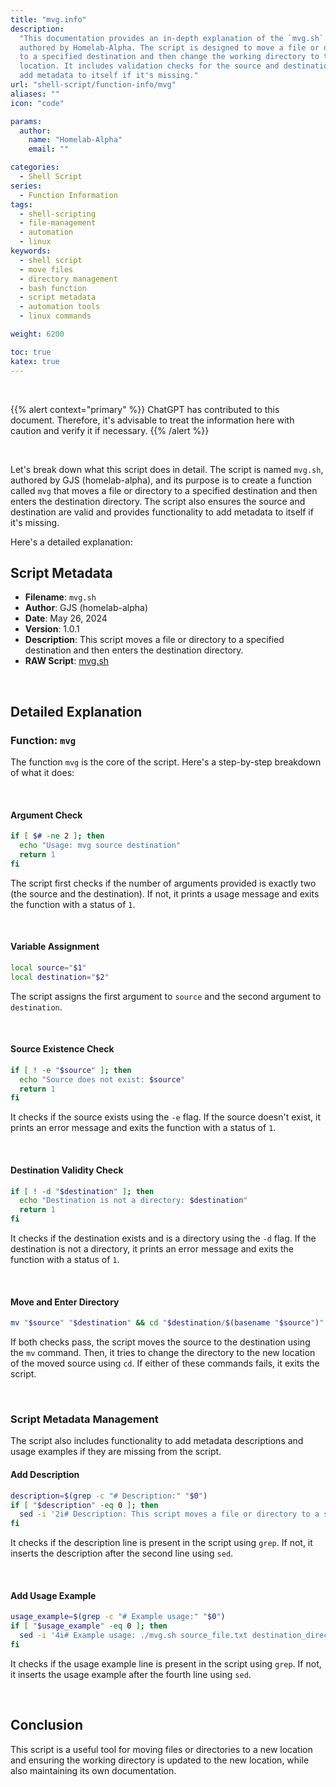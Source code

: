 ```yaml
---
title: "mvg.info"
description:
  "This documentation provides an in-depth explanation of the `mvg.sh` script,
  authored by Homelab-Alpha. The script is designed to move a file or directory
  to a specified destination and then change the working directory to the new
  location. It includes validation checks for the source and destination and can
  add metadata to itself if it's missing."
url: "shell-script/function-info/mvg"
aliases: ""
icon: "code"

params:
  author:
    name: "Homelab-Alpha"
    email: ""

categories:
  - Shell Script
series:
  - Function Information
tags:
  - shell-scripting
  - file-management
  - automation
  - linux
keywords:
  - shell script
  - move files
  - directory management
  - bash function
  - script metadata
  - automation tools
  - linux commands

weight: 6200

toc: true
katex: true
---
```


<br />

{{% alert context="primary" %}}
ChatGPT has contributed to this document. Therefore, it's advisable to treat the
information here with caution and verify it if necessary. {{% /alert %}}

<br />

Let's break down what this script does in detail. The script is named `mvg.sh`,
authored by GJS (homelab-alpha), and its purpose is to create a function called
`mvg` that moves a file or directory to a specified destination and then enters
the destination directory. The script also ensures the source and destination
are valid and provides functionality to add metadata to itself if it's missing.

Here's a detailed explanation:

## Script Metadata

- **Filename**: `mvg.sh`
- **Author**: GJS (homelab-alpha)
- **Date**: May 26, 2024
- **Version**: 1.0.1
- **Description**: This script moves a file or directory to a specified
  destination and then enters the destination directory.
- **RAW Script**: [mvg.sh]

<br />

## Detailed Explanation

### Function: `mvg`

The function `mvg` is the core of the script. Here's a step-by-step breakdown of
what it does:

<br />

#### Argument Check

```bash
if [ $# -ne 2 ]; then
  echo "Usage: mvg source destination"
  return 1
fi
```

The script first checks if the number of arguments provided is exactly two (the
source and the destination). If not, it prints a usage message and exits the
function with a status of `1`.

<br />

#### Variable Assignment

```bash
local source="$1"
local destination="$2"
```

The script assigns the first argument to `source` and the second argument to
`destination`.

<br />

#### Source Existence Check

```bash
if [ ! -e "$source" ]; then
  echo "Source does not exist: $source"
  return 1
fi
```

It checks if the source exists using the `-e` flag. If the source doesn't exist,
it prints an error message and exits the function with a status of `1`.

<br />

#### Destination Validity Check

```bash
if [ ! -d "$destination" ]; then
  echo "Destination is not a directory: $destination"
  return 1
fi
```

It checks if the destination exists and is a directory using the `-d` flag. If
the destination is not a directory, it prints an error message and exits the
function with a status of `1`.

<br />

#### Move and Enter Directory

```bash
mv "$source" "$destination" && cd "$destination/$(basename "$source")" || exit
```

If both checks pass, the script moves the source to the destination using the
`mv` command. Then, it tries to change the directory to the new location of the
moved source using `cd`. If either of these commands fails, it exits the script.

<br />

### Script Metadata Management

The script also includes functionality to add metadata descriptions and usage
examples if they are missing from the script.

#### Add Description

```bash
description=$(grep -c "# Description:" "$0")
if [ "$description" -eq 0 ]; then
  sed -i '2i# Description: This script moves a file or directory to a specified destination and then enters the destination directory.' "$0"
fi
```

It checks if the description line is present in the script using `grep`. If not,
it inserts the description after the second line using `sed`.

<br />

#### Add Usage Example

```bash
usage_example=$(grep -c "# Example usage:" "$0")
if [ "$usage_example" -eq 0 ]; then
  sed -i '4i# Example usage: ./mvg.sh source_file.txt destination_directory/' "$0"
fi
```

It checks if the usage example line is present in the script using `grep`. If
not, it inserts the usage example after the fourth line using `sed`.

<br />

## Conclusion

This script is a useful tool for moving files or directories to a new location
and ensuring the working directory is updated to the new location, while also
maintaining its own documentation.

[mvg.sh]:
  https://raw.githubusercontent.com/homelab-alpha/shell-script/main/functions/mvg.sh
